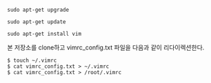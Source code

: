 ```
sudo apt-get upgrade
```
```
sudo apt-get update
```
```
sudo apt-get install vim
```

<p>본 저장소를 clone하고 vimrc_config.txt 파일을 다음과 같이 리다이렉션한다.</p>


```
$ touch ~/.vimrc
$ cat vimrc_config.txt > ~/.vimrc
$ cat vimrc_config.txt > /root/.vimrc
```
